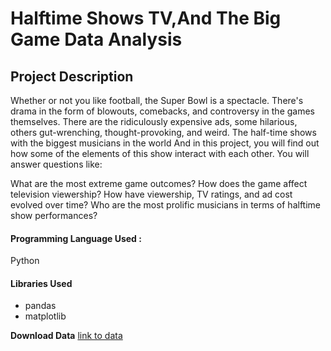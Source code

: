 # Halftime Shows TV,And The Big Game Data Analysis

## Project Description
Whether or not you like football, the Super Bowl is a spectacle.
There's drama in the form of blowouts, comebacks, and controversy in the games themselves.
There are the ridiculously expensive ads, some hilarious, others gut-wrenching, thought-provoking, and weird.
The half-time shows with the biggest musicians in the world
And in this project, you will find out how some of the elements of this show interact with each other.
You will answer questions like:

What are the most extreme game outcomes?
How does the game affect television viewership?
How have viewership, TV ratings, and ad cost evolved over time?
Who are the most prolific musicians in terms of halftime show performances?

#### Programming Language Used : 
Python

#### Libraries Used 
- pandas 
- matplotlib  


**Download Data** [link to data](https://www.kaggle.com/yassershrief/tv-halftime-shows-and-the-game)
